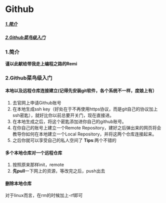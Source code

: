 # Github
##### [1.简介](#简介)
##### [2.Github菜鸟级入门](#Github菜鸟级入门)
### 1.简介
**谨以此献给带我走上编程之路的Remi**

### 2.Github菜鸟级入门
#### 本地以及远程仓库连接建立(记得先安装git软件，各个系统不一样，度娘上有）
1. 去官网上申请Github账号
2. 在本地生成ssh key（好处在于不再使用https协议，而是git自己的协议加上ssh密匙），就好比你以前总要开关门，现在直接进。
3. 在本地生成之后，将这个密匙添加进你自己的github账号。
4. 在你自己的账号上建立一个Remote Repository，建好之后弹出来的网页将会教导你如何在本地建立一个Local Repository，并将这两个仓库连接起来。
5. 之后你就可以享受自己的私人空间了
**Tips**:两个不错的
#### 多个本地仓库对一个远程仓库
1. 按照原来那样init，remote
2. **先pull**一下网上的资源，等改完之后，push出去
#### 删除本地仓库
对于linux而言，在rm的时候加上-rf即可

